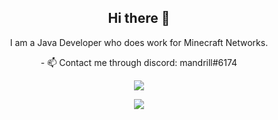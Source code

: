 <h2 align="center"><b>Hi there 👋</b></h2>

<p align="center">
I am a Java Developer who does work for Minecraft Networks.
</p>

<p align="center">
- 📫 Contact me through discord: mandrill#6174
</p>

<p align="center">
<img src="https://github-readme-stats.vercel.app/api?username=mandrillxx&show_icons=true&count_private=true&hide_border=true&theme=dracula"></img>
</p>

<p align="center">
<img src="https://komarev.com/ghpvc/?username=mandrillxx"></img>
</p>
